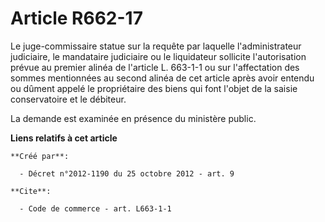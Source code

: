 # Article R662-17

Le juge-commissaire statue sur la requête par laquelle l'administrateur judiciaire, le mandataire judiciaire ou le
liquidateur sollicite l'autorisation prévue au premier alinéa de l'article L. 663-1-1 ou sur l'affectation des sommes
mentionnées au second alinéa de cet article après avoir entendu ou dûment appelé le propriétaire des biens qui font l'objet
de la saisie conservatoire et le débiteur. 

La demande est examinée en présence du ministère public.

**Liens relatifs à cet article**

	**Créé par**:

	  - Décret n°2012-1190 du 25 octobre 2012 - art. 9

	**Cite**:

	  - Code de commerce - art. L663-1-1
